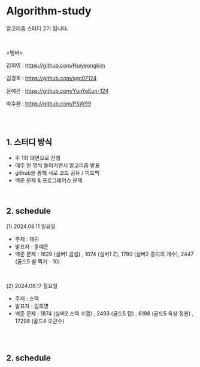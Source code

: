 # Algorithm-study
알고리즘 스터디 2기 입니다.

<br>


<멤버>


김희영 : https://github.com/Huiyeongkim

김경호 : https://github.com/sgn07124

윤예은 : https://github.com/YunYeEun-124

박수완 : https://github.com/PSW99

<br>
<br>


## 1. 스터디 방식
- 주 1회 대면으로 진행
- 매주 한 명씩 돌아가면서 알고리즘 발표
- github을 통해 서로 코드 공유 / 피드백
- 백준 문제 & 프로그래머스 문제

<br>

## 2. schedule

(1) 2024.08.11 일요일
- 주제 : 재귀
- 발표자 : 윤예은
- 백준 문제 :
  1629 (실버1 곱셈) , 1074 (실버1 Z), 1780 (실버2 종이의 개수), 2447 (골드5 별 찍기 - 10)

<br>

(2) 2024.08.17 월요일
- 주제 : 스택
- 발표자 : 김희영
- 백준 문제 :
 1874 (실버2 스택 수열) , 2493 (골드5 탑) , 6198 (골드5 옥상 정원) , 17298 (골드4 오큰수)
  
<br>

<br>




## 2. schedule

